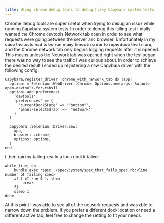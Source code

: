 ```yaml
---
title: Using chrome debug tools to debug flaky Capybara system tests
---
```


Chrome debug tools are super useful when trying to debug an issue while running Capybara system tests. In order to debug this failing test I really wanted the Chrome devtools Network tab open in order to see what requests were going between the server and browser. Unfortunately in my case the tests had to be run many times in order to reproduce the failure, and the Chrome network tab only begins logging requests after it is opened. This means unless the Network tab was opened right when the test began there was no way to see the traffic I was curious about. In order to achieve the desired result I ended up registering a new Capybara driver with the following config:

```
Capybara.register_driver :chrome_with_network_tab do |app|
  options = Selenium::WebDriver::Chrome::Options.new(args: %w[auto-open-devtools-for-tabs])
  options.add_preference(
    'devtools',
    'preferences' => {
      'currentDockState' => '"bottom"',
      'panel-selectedTab' => '"network"',
    }
  )

  Capybara::Selenium::Driver.new(
    app,
    browser: :chrome,
    options: options,
  )
end
```

I then ran my failing test in a loop until it failed:

```
while true; do                                                                    
    bundle exec rspec ./spec/system/spec_that_fails_spec.rb:<line number of failing spec>
    if [ $? -ne 0 ]; then
        break
    fi
    sleep 1
done
```

At this point I was able to see all of the network requests and was able to narrow down the problem. If you prefer a different dock location or need a different active tab, feel free to change the setting to fit your needs.
